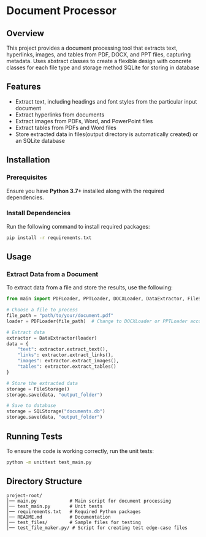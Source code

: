 # Document Processor

## Overview
This project provides a document processing tool that extracts text, hyperlinks, images, and tables from PDF, DOCX, and PPT files, capturing metadata. Uses abstract classes to create a flexible design with concrete classes for each file type and storage method SQLite for storing in database

## Features
- Extract text, including headings and font styles from the particular input document
- Extract hyperlinks from documents
- Extract images from PDFs, Word, and PowerPoint files
- Extract tables from PDFs and Word files
- Store extracted data in files(output directory is automatically created) or an SQLite database

## Installation

### Prerequisites
Ensure you have **Python 3.7+** installed along with the required dependencies.

### Install Dependencies
Run the following command to install required packages:

```bash
pip install -r requirements.txt
```

## Usage

### Extract Data from a Document
To extract data from a file and store the results, use the following:

```python
from main import PDFLoader, PPTLoader, DOCXLoader, DataExtractor, FileStorage, SQLStorage

# Choose a file to process
file_path = "path/to/your/document.pdf"
loader = PDFLoader(file_path)  # Change to DOCXLoader or PPTLoader accordingly

# Extract data
extractor = DataExtractor(loader)
data = {
    "text": extractor.extract_text(),
    "links": extractor.extract_links(),
    "images": extractor.extract_images(),
    "tables": extractor.extract_tables()
}

# Store the extracted data
storage = FileStorage()
storage.save(data, "output_folder")

# Save to database
storage = SQLStorage("documents.db")
storage.save(data, "output_folder")
```

## Running Tests
To ensure the code is working correctly, run the unit tests:

```bash
python -m unittest test_main.py
```

## Directory Structure
```
project-root/
│── main.py            # Main script for document processing
│── test_main.py       # Unit tests
│── requirements.txt   # Required Python packages
│── README.md          # Documentation
│── test_files/        # Sample files for testing
│── test_file_maker.py/ # Script for creating test edge-case files
```



